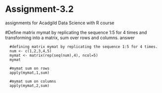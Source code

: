 # Assignment-3.2
assignments for Acadgild Data Science with R course


#Define matrix mymat by replicating the sequence 1:5 for 4 times and transforming into a matrix, sum
over rows and columns.
answer

      #defining matrix mymat by replicating the sequence 1:5 for 4 times.
      num <- c(1,2,3,4,5)
      mymat <- matrix(rep(seq(num),4), ncol=5)
      mymat
      
      #mymat sum on rows
      apply(mymat,1,sum)
      
      #mymat sum on columns
      apply(mymat,2,sum)
